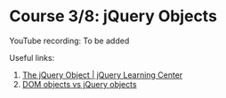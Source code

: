 # Course 3/8: jQuery Objects
YouTube recording: To be added


Useful links:
1. [The jQuery Object | jQuery Learning Center](https://learn.jquery.com/using-jquery-core/jquery-object/)
2. [DOM objects vs jQuery objects](https://howtodoinjava.com/scripting/jquery/javascript-dom-objects-vs-jquery-objects/)